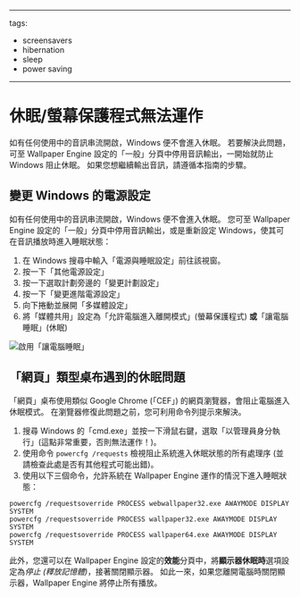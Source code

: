 - - -
  tags:
  - screensavers
  - hibernation
  - sleep
  - power saving
- - -

# 休眠/螢幕保護程式無法運作

如有任何使用中的音訊串流開啟，Windows 便不會進入休眠。 若要解決此問題，可至 Wallpaper Engine 設定的「一般」分頁中停用音訊輸出，一開始就防止 Windows 阻止休眠。 如果您想繼續輸出音訊，請遵循本指南的步驟。

## 變更 Windows 的電源設定

如有任何使用中的音訊串流開啟，Windows 便不會進入休眠。 您可至 Wallpaper Engine 設定的「一般」分頁中停用音訊輸出，或是重新設定 Windows，使其可在音訊播放時進入睡眠狀態：

1. 在 Windows 搜尋中輸入「電源與睡眠設定」前往該視窗。
2. 按一下「其他電源設定」
3. 按一下選取計劃旁邊的「變更計劃設定」
4. 按一下「變更進階電源設定」
5. 向下捲動並展開「多媒體設定」
6. 將「媒體共用」設定為「允許電腦進入離開模式」(螢幕保護程式) **或**「讓電腦睡眠」(休眠)

![啟用「讓電腦睡眠」](./power.gif)

## 「網頁」類型桌布遇到的休眠問題

「網頁」桌布使用類似 Google Chrome (「CEF」) 的網頁瀏覽器，會阻止電腦進入休眠模式。 在瀏覽器修復此問題之前，您可利用命令列提示來解決。

1. 搜尋 Windows 的「cmd.exe」並按一下滑鼠右鍵，選取「以管理員身分執行」(這點非常重要，否則無法運作！)。
2. 使用命令 `powercfg /requests` 檢視阻止系統進入休眠狀態的所有處理序 (並請檢查此處是否有其他程式可能出錯)。
3. 使用以下三個命令，允許系統在 Wallpaper Engine 運作的情況下進入睡眠狀態：

```
powercfg /requestsoverride PROCESS webwallpaper32.exe AWAYMODE DISPLAY SYSTEM
powercfg /requestsoverride PROCESS wallpaper32.exe AWAYMODE DISPLAY SYSTEM
powercfg /requestsoverride PROCESS wallpaper64.exe AWAYMODE DISPLAY SYSTEM
```

此外，您還可以在 Wallpaper Engine 設定的**效能**分頁中，將**顯示器休眠時**選項設定為*停止 (釋放記憶體)*，接著關閉顯示器。 如此一來，如果您離開電腦時關閉顯示器，Wallpaper Engine 將停止所有播放。
